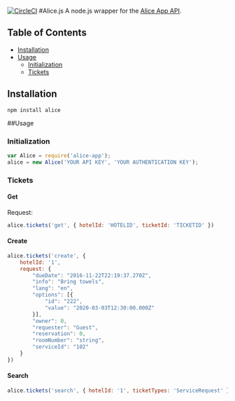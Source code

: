 [![CircleCI](https://circleci.com/gh/keydotco/alice-app-js.svg?style=shield)](https://circleci.com/gh/keydotco/alice-app-js)
#Alice.js
A node.js wrapper for the [Alice App API](http://developer.aliceapp.com/).
## Table of Contents
* [Installation](#installation)
* [Usage](#usage)
	* [Initialization](#initialization)
	* [Tickets](#tickets)


## Installation
`npm install alice`

##Usage
### Initialization
```javascript
var Alice = require('alice-app');
alice = new Alice('YOUR API KEY', 'YOUR AUTHENTICATION KEY');
```
### Tickets
#### Get
Request:
```javascript
alice.tickets('get', { hotelId: 'HOTELID', ticketId: 'TICKETID' })
```
#### Create
```javascript
alice.tickets('create', {
	hotelId: '1',
	request: {
	    "dueDate": "2016-11-22T22:19:37.270Z",
	    "info": "Bring towels",
	    "lang": "en",
	    "options": [{
	        "id": "222",
	        "value": "2020-03-03T12:30:00.000Z"
	    }],
	    "owner": 0,
	    "requester": "Guest",
	    "reservation": 0,
	    "roomNumber": "string",
	    "serviceId": "102"
	}
})
```
#### Search
```javascript
alice.tickets('search', { hotelId: '1', ticketTypes: 'ServiceRequest' })
```